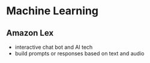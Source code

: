 # Machine Learning

## Amazon Lex
- interactive chat bot and AI tech
- build prompts or responses based on text and audio
